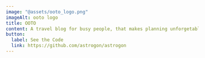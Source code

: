 ```yaml
---
image: "@assets/ooto_logo.png"
imageAlt: ooto logo
title: OOTO
content: A travel blog for busy people, that makes planning unforgetable adventure travel a breeze
button:
  label: See the Code
  link: https://github.com/astrogon/astrogon
---
```

